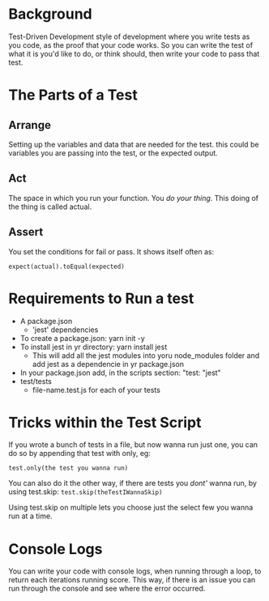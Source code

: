 <!-- TITLE: Test Driven Development Overview -->
<!-- SUBTITLE: A quick summary of Test Driven Development Overview -->

# Background

Test-Driven Development style of development where you write tests as you code, as the proof that your code works.  So you can write the test of what it is you'd like to do, or think should, then write your code to pass that test.

# The Parts of a Test

## Arrange

Setting up the variables and data that are needed for the test.  this could be variables you are
passing into the test, or the expected output.

##  Act

The space in which you run your function.  You _do your thing_.  This doing of the thing is called
actual.

## Assert

You set the conditions for fail or pass.  It shows itself often as:

`expect(actual).toEqual(expected)`

# Requirements to Run a test

* A package.json
  * 'jest' dependencies
* To create a package.json: yarn init -y
* To install jest in yr directory: yarn install jest
  * This will add all the jest modules into yoru node_modules folder and add jest as a dependencie
    in yr package.json
* In your package.json add, in the scripts section: "test: "jest"
* test/tests
  * file-name.test.js  for each of your tests 

# Tricks within the Test Script

If you wrote a bunch of tests in a file, but now wanna run just one, you can do so by appending that
test with only, eg:

`test.only(the test you wanna run)`


You can also do it the other way, if there are tests you _dont'_ wanna run, by using test.skip:
`test.skip(theTestIWannaSkip)`

Using test.skip on multiple lets you choose just the select few you wanna run at a time.

# Console Logs
You can write your code with console logs, when running through a loop, to return each iterations
running score.  This way, if there is an issue you can run through the console and see where the
error occurred.
